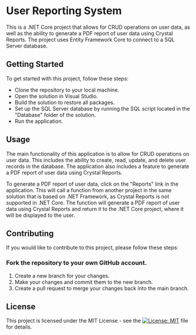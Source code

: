 # User Reporting System
This is a .NET Core project that allows for CRUD operations on user data, as well as the ability to generate a PDF report of user data using Crystal Reports. The project uses Entity Framework Core to connect to a SQL Server database.

## Getting Started
To get started with this project, follow these steps:

- Clone the repository to your local machine.
- Open the solution in Visual Studio.
- Build the solution to restore all packages.
- Set up the SQL Server database by running the SQL script located in the "Database" folder of the solution.
- Run the application.

## Usage
The main functionality of this application is to allow for CRUD operations on user data. This includes the ability to create, read, update, and delete user records in the database. The application also includes a feature to generate a PDF report of user data using Crystal Reports.

To generate a PDF report of user data, click on the "Reports" link in the application. This will call a function from another project in the same solution that is based on .NET Framework, as Crystal Reports is not supported in .NET Core. The function will generate a PDF report of user data using Crystal Reports and return it to the .NET Core project, where it will be displayed to the user.

## Contributing
If you would like to contribute to this project, please follow these steps:

### Fork the repository to your own GitHub account.
1. Create a new branch for your changes.
2. Make your changes and commit them to the new branch.
3. Create a pull request to merge your changes back into the main branch.

## License
This project is licensed under the MIT License - see the [![License: MIT](https://img.shields.io/badge/License-MIT-yellow.svg)](https://github.com/m-ahmedk/crystal-report-proxy/blob/main/LICENSE) file for details.